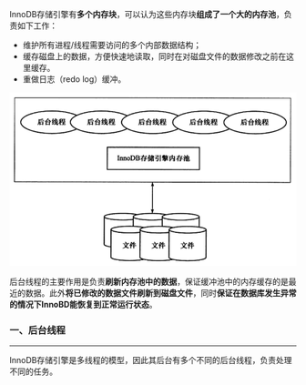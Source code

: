 InnoDB存储引擎有**多个内存块**，可以认为这些内存块**组成了一个大的内存池**，负责如下工作：

- 维护所有进程/线程需要访问的多个内部数据结构；
- 缓存磁盘上的数据，方便快速地读取，同时在对磁盘文件的数据修改之前在这里缓存。
- 重做日志（redo log）缓冲。

![image-20220820001024832](InnoDB%E4%BD%93%E7%B3%BB%E6%9E%B6%E6%9E%84.assets/image-20220820001024832.png)

后台线程的主要作用是负责**刷新内存池中的数据**，保证缓冲池中的内存缓存的是最近的数据。此外**将已修改的数据文件刷新到磁盘文件**，同时**保证在数据库发生异常的情况下InnoBD能恢复到正常运行状态**。



### 一、后台线程

---

InnoDB存储引擎是多线程的模型，因此其后台有多个不同的后台线程，负责处理不同的任务。















